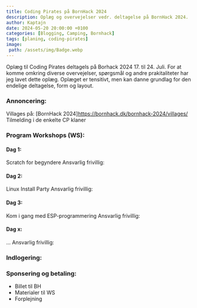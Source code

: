 ```yaml
---
title: Coding Pirates på BornHack 2024
description: Oplæg og overvejelser vedr. deltagelse på BornHack 2024.
author: Kaptajn
date: 2024-05-20 20:00:00 +0100
categories: [Blogging, Camping, Bornhack]
tags: [planing, coding-pirates]
image:
 path: /assets/img/Badge.webp
---
```


Oplæg til Coding Pirates deltagels på Borhack 2024 17. til 24. Juli. For at komme omkring diverse overvejelser, spørgsmål og andre prakitaliteter har jeg lavet dette oplæg. Oplæget er tensitivt, men kan danne grundlag for den endelige deltagelse, form og layout. 

### Annoncering:
Villages på:
[BornHack 2024]https://bornhack.dk/bornhack-2024/villages/
Tilmelding i de enkelte CP klaner

### Program Workshops (WS):

#### Dag 1:
Scratch for begyndere
Ansvarlig frivillig:

#### Dag 2:
Linux Install Party
Ansvarlig frivillig:

#### Dag 3:
Kom i gang med ESP-programmering
Ansvarlig frivillig:

#### Dag x:
...
Ansvarlig frivillig:

### Indlogering:

### Sponsering og betaling:
* Billet til BH
* Materialer til WS
* Forplejning
